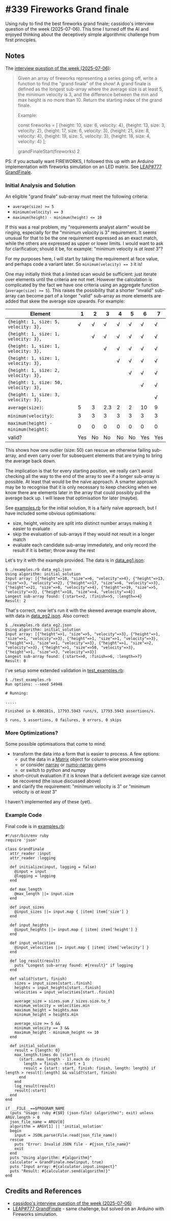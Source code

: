 # #339 Fireworks Grand finale

Using ruby to find the best fireworks grand finale; cassidoo's interview question of the week (2025-07-06).
This time I turned off the AI and enjoyed thinking about the deceptively simple algorithmic challenge from first principles.

## Notes

The [interview question of the week (2025-07-06)](https://buttondown.com/cassidoo/archive/a-genius-is-the-one-most-like-himself-thelonious/):

> Given an array of fireworks representing a series going off, write a function to find the "grand finale" of the show!
> A grand finale is defined as the longest sub-array where the average size is at least 5,
> the minimum velocity is 3, and the difference between the min and max height is no more than 10.
> Return the starting index of the grand finale.
>
> Example:
>
> const fireworks = [
> {height: 10, size: 6, velocity: 4},
> {height: 13, size: 3, velocity: 2},
> {height: 17, size: 6, velocity: 3},
> {height: 21, size: 8, velocity: 4},
> {height: 19, size: 5, velocity: 3},
> {height: 18, size: 4, velocity: 4}
> ];
>
> grandFinaleStart(fireworks)
> 2

PS: if you actually want FIREWORKS, I followed this up with an Arduino implementation with fireworks simulation
on an LED matrix. See [LEAP#777 GrandFinale](https://leap.tardate.com/boldportclub/thematrix/grandfinale/).

### Initial Analysis and Solution

An eligible "grand finale" sub-array must meet the following criteria:

* `average(size) >= 5`
* `minimum(velocity) == 3`
* `maximum(height) - minimum(height) <= 10`

If this was a real problem, my "requirements analyst alarm" would be ringing, especially for the "minimum velocity is 3" requirement.
It seems unusual for that to be the one requirement expressed as an exact match, while the others are expressed as upper or lower limits.
I would want to ask for clarification; should it be, for example: "minimum velocity is *at least* 3"?

For my purposes here, I will start by taking the requirement at face value, and perhaps code a variant later. So `minimum(velocity) == 3` it is!

One may initially think that a limited scan would be sufficient: just iterate over elements until the criteria are not met.
However the calculation is complicated by the fact we have one criteria using an aggregate function (`average(size) >= 5`).
This raises the possibility that a shorter "invalid" sub-array can become part of a longer "valid" sub-array as more elements are added that skew the average size upwards.
For example:

| Element                              | 1   | 2   | 3   | 4   | 5   | 6   | 7   |
|--------------------------------------|-----|-----|-----|-----|-----|-----|-----|
| `{height: 1, size: 5, velocity: 3},` | √   | √   | √   | √   | √   | √   | √   |
| `{height: 1, size: 1, velocity: 3},` |     | √   | √   | √   | √   | √   | √   |
| `{height: 1, size: 1, velocity: 3},` |     |     | √   | √   | √   | √   | √   |
| `{height: 1, size: 1, velocity: 3},` |     |     |     | √   | √   | √   | √   |
| `{height: 1, size: 2, velocity: 3},` |     |     |     |     | √   | √   | √   |
| `{height: 1, size: 50, velocity: 3},`|     |     |     |     |     | √   | √   |
| `{height: 1, size: 3, velocity: 3},` |     |     |     |     |     |     | √   |
| `average(size)`:                     | 5   | 3   | 2.3 | 2   | 2   | 10  | 9   |
| `minimum(velocity)`:                 | 3   | 3   | 3   | 3   | 3   | 3   | 3   |
| `maximum(height) - minimum(height)`: | 0   | 0   | 0   | 0   | 0   | 0   | 0   |
| valid?                               | Yes | No  | No  | No  | No  | Yes | Yes |

This shows how one outlier (size: 50) can rescue an otherwise failing sub-array, and even carry over for subsequent elements that are trying to bring the average back down.

The implication is that for every starting position, we really can't avoid checking all the way to the end of the array to see if a longer sub-array is possible.
At least that would be the naïve approach. A smarter approach may be to recognise that it is only necessary to keep checking when we know there are elements later in the array that could possibly pull the average back up. I will leave that optimisation for later (maybe).

See [examples.rb](./examples.rb) for the initial solution, It is a fairly naïve approach, but I have included some obvious optimisations:

* size, height, velocity are split into distinct number arrays making it easier to evaluate
* skip the evaluation of sub-arrays if they would not result in a longer match
* evaluate each candidate sub-array immediately, and only record the result if it is better; throw away the rest

Let's try it with the example provided. The data is in [data_eg1.json](./data_eg1.json):

    $ ./examples.rb data_eg1.json
    Using algorithm: initial_solution
    Input array: [{"height"=>10, "size"=>6, "velocity"=>4}, {"height"=>13, "size"=>3, "velocity"=>2}, {"height"=>17, "size"=>6, "velocity"=>3}, {"height"=>21, "size"=>8, "velocity"=>4}, {"height"=>19, "size"=>5, "velocity"=>3}, {"height"=>18, "size"=>4, "velocity"=>4}]
    Longest sub-array found: {:start=>2, :finish=>5, :length=>4}
    Result: 2

That's correct, now let's run it with the skewed average example above, with data in [data_eg2.json](./data_eg2.json). Also correct:

    $ ./examples.rb data_eg2.json
    Using algorithm: initial_solution
    Input array: [{"height"=>1, "size"=>5, "velocity"=>3}, {"height"=>1, "size"=>1, "velocity"=>3}, {"height"=>1, "size"=>1, "velocity"=>3}, {"height"=>1, "size"=>1, "velocity"=>3}, {"height"=>1, "size"=>2, "velocity"=>3}, {"height"=>1, "size"=>50, "velocity"=>3}, {"height"=>1, "size"=>3, "velocity"=>3}]
    Longest sub-array found: {:start=>0, :finish=>6, :length=>7}
    Result: 0

I've setup some extended validation in [test_examples.rb](./test_examples.rb):

    $ ./test_examples.rb
    Run options: --seed 54948

    # Running:

    .....

    Finished in 0.000281s, 17793.5943 runs/s, 17793.5943 assertions/s.

    5 runs, 5 assertions, 0 failures, 0 errors, 0 skips

### More Optimizations?

Some possible optimisations that come to mind:

* transform the data into a form that is easier to process. A few options:
    * put the data in a [Matrix](https://ruby-doc.org/stdlib-2.5.1/libdoc/matrix/rdoc/Matrix.html) object for column-wise processing
    * or consider [narray](https://rubygems.org/gems/narray) or [numo-narray](https://rubygems.org/gems/numo-narray) gems
    * or switch to python and numpy
* short-circuit evaluation if it is known that a deficient average size cannot be recovered (the issue discussed above)
* and clarify the requirement: "minimum velocity is 3" or "minimum velocity is *at least* 3"

I haven't implemented any of these (yet).

### Example Code

Final code is in [examples.rb](./examples.rb):

    #!/usr/bin/env ruby
    require 'json'

    class GrandFinale
      attr_reader :input
      attr_reader :logging

      def initialize(input, logging = false)
        @input = input
        @logging = logging
      end

      def max_length
        @max_length ||= input.size
      end

      def input_sizes
        @input_sizes ||= input.map { |item| item['size'] }
      end

      def input_heights
        @input_heights ||= input.map { |item| item['height'] }
      end

      def input_velocities
        @input_velocities ||= input.map { |item| item['velocity'] }
      end

      def log_result(result)
        puts "Longest sub-array found: #{result}" if logging
      end

      def valid?(start, finish)
        sizes = input_sizes[start..finish]
        heights = input_heights[start..finish]
        velocities = input_velocities[start..finish]

        average_size = sizes.sum / sizes.size.to_f
        minimum_velocity = velocities.min
        maximum_height = heights.max
        minimum_height = heights.min

        average_size >= 5 &&
        minimum_velocity == 3 &&
        maximum_height - minimum_height <= 10
      end

      def initial_solution
        result = {length: 0}
        max_length.times do |start|
          (start..max_length - 1).each do |finish|
            length = finish - start + 1
            result = {start: start, finish: finish, length: length} if length > result[:length] && valid?(start, finish)
          end
        end
        log_result(result)
        result[:start]
      end
    end

    if __FILE__==$PROGRAM_NAME
      (puts "Usage: ruby #{$0} (json-file) (algorithm)"; exit) unless ARGV.length > 0
      json_file_name = ARGV[0]
      algorithm = ARGV[1] || 'initial_solution'
      begin
        input = JSON.parse(File.read(json_file_name))
      rescue
        puts "Error: Invalid JSON file - #{json_file_name}"
        exit
      end
      puts "Using algorithm: #{algorithm}"
      calculator = GrandFinale.new(input, true)
      puts "Input array: #{calculator.input.inspect}"
      puts "Result: #{calculator.send(algorithm)}"
    end

## Credits and References

* [cassidoo's interview question of the week (2025-07-06)](https://buttondown.com/cassidoo/archive/a-genius-is-the-one-most-like-himself-thelonious/)
* [LEAP#777 GrandFinale](https://leap.tardate.com/boldportclub/thematrix/grandfinale/) - same challenge, but solved on an Arduino with Fireworks simulation.
